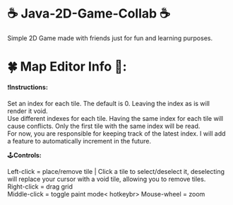 # ☕ Java-2D-Game-Collab ☕
Simple 2D Game made with friends just for fun and learning purposes.

# 🍀 Map Editor Info 📝:
❗**Instructions:**

Set an index for each tile. The default is 0. Leaving the index as is will render it void.<br>
Use different indexes for each tile. Having the same index for each tile will cause conflicts. Only the first tile with the same index will be read.<br>
For now, you are responsible for keeping track of the latest index. I will add a feature to automatically increment in the future.<br>

🕹**Controls:**

Left-click = place/remove tile | Click a tile to select/deselect it, deselecting will replace your cursor with a void tile, allowing you to remove tiles.<br>
Right-click = drag grid<br>
Middle-click = toggle paint mode< hotkeybr>
Mouse-wheel = zoom<br>
